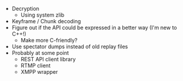 * Decryption
	* Using system zlib
* Keyframe / Chunk decoding
* Figure out if the API could be expressed in a better way (I'm new to C++!)
  * Make more C-friendly?
* Use spectator dumps instead of old replay files
* Probably at some point
    * REST API client library
    * RTMP client
    * XMPP wrapper
